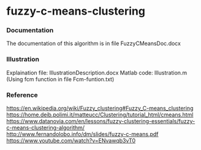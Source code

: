 # fuzzy-c-means-clustering

### Documentation
The documentation of this algorithm is in file FuzzyCMeansDoc.docx

### Illustration
Explaination file: IllustrationDescription.docx
Matlab code: Illustration.m (Using fcm function in file Fcm-funtion.txt)

### Reference

https://en.wikipedia.org/wiki/Fuzzy_clustering#Fuzzy_C-means_clustering
https://home.deib.polimi.it/matteucc/Clustering/tutorial_html/cmeans.html
https://www.datanovia.com/en/lessons/fuzzy-clustering-essentials/fuzzy-c-means-clustering-algorithm/
http://www.fernandolobo.info/dm/slides/fuzzy-c-means.pdf
https://www.youtube.com/watch?v=ENvawqb3vT0
